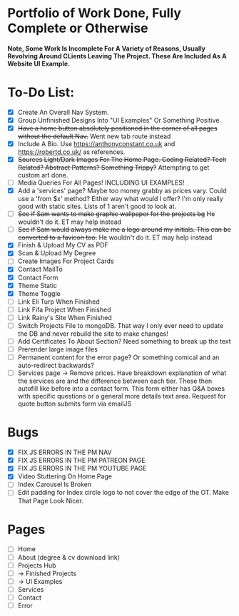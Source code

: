 # Portfolio of Work Done, Fully Complete or Otherwise

#### Note, Some Work Is Incomplete For A Variety of Reasons, Usually Revolving Around CLients Leaving The Project. These Are Included As A Website UI Example.

# To-Do List:

- [x] Create An Overall Nav System.
- [x] Group Unfinished Designs Into "UI Examples" Or Something Positive.
- [x] ~~Have a home button absolutely positioned in the corner of all pages without the default Nav.~~ Went new tab route instead
- [x] Include A Bio. Use https://anthonyconstant.co.uk and https://robertd.co.uk/ as references.
- [x] ~~Sources Light/Dark Images For The Home Page. Coding Related? Tech Related? Abstract Patterns? Something Trippy?~~ Attempting to get custom art done.
- [ ] Media Queries For All Pages! INCLUDING UI EXAMPLES!
- [x] Add a 'services' page? Maybe too money grabby as prices vary. Could use a 'from $x' method? Either way what would I offer? I'm only really good with static sites. Lists of 1 aren't good to look at.
- [ ] ~~See if Sam wants to make graphic wallpaper for the projects bg~~ He wouldn't do it. ET may help instead
- [ ] ~~See if Sam would always make me a logo around my initials. This can be converted to a favicon too.~~ He wouldn't do it. ET may help instead
- [x] Finish & Upload My CV as PDF
- [x] Scan & Upload My Degree
- [ ] Create Images For Project Cards
- [x] Contact MailTo
- [x] Contact Form
- [x] Theme Static
- [x] Theme Toggle
- [ ] Link Eli Turp When Finished
- [ ] Link Fifa Project When Finished
- [ ] Link Rainy's Site When Finished
- [ ] Switch Projects File to mongoDB. That way I only ever need to update the DB and never rebuild the site to make changes!
- [ ] Add Certificates To About Section? Need something to break up the text
- [ ] Prerender large image files
- [ ] Permanent content for the error page? Or something comical and an auto-redirect backwards? 
- [ ] Services page -> Remove prices. Have breakdown explanation of what the services are and the difference between each tier. These then autofill like before into a contact form. This form either has Q&A boxes with specific questions or a general more details text area. Request for quote button submits form via emailJS

# Bugs
- [x] FIX JS ERRORS IN THE PM NAV
- [x] FIX JS ERRORS IN THE PM PATREON PAGE
- [x] FIX JS ERRORS IN THE PM YOUTUBE PAGE
- [x] Video Stuttering On Home Page
- [ ] Index Carousel Is Broken
- [ ] Edit padding for Index circle logo to not cover the edge of the OT. Make That Page Look Nicer.

# Pages

- [ ] Home
- [ ] About (degree & cv download link)
- [ ] Projects Hub
- [ ] -> Finished Projects
- [ ] -> UI Examples
- [ ] Services
- [ ] Contact
- [ ] Error
